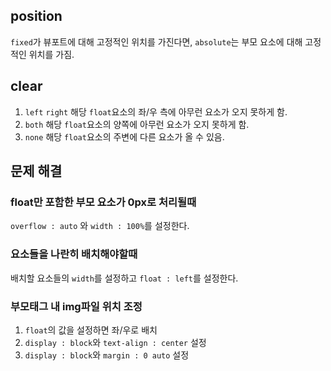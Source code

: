 ## position

`fixed`가 뷰포트에 대해 고정적인 위치를 가진다면, `absolute`는 부모 요소에 대해 고정적인 위치를 가짐.

## clear

1. `left` `right` 해당 `float`요소의 좌/우 측에 아무런 요소가 오지 못하게 함.
2. `both` 해당 `float`요소의 양쪽에 아무런 요소가 오지 못하게 함.
3. `none` 해당 `float`요소의 주변에 다른 요소가 올 수 있음.

## 문제 해결

### float만 포함한 부모 요소가 0px로 처리될때

`overflow : auto` 와 `width : 100%`를 설정한다.

### 요소들을 나란히 배치해야할때

배치할 요소들의 `width`를 설정하고 `float : left`를 설정한다.

### 부모태그 내 img파일 위치 조정

1. `float`의 값을 설정하면 좌/우로 배치
2. `display : block`와 `text-align : center` 설정
3. `display : block`와 `margin : 0 auto` 설정
   

